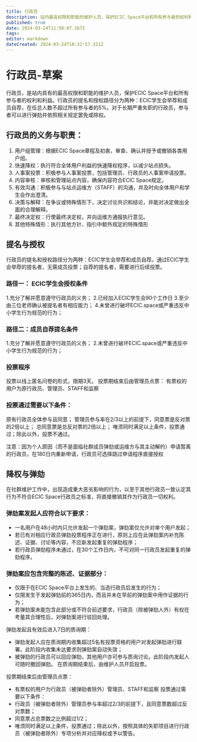 ```yaml
---
title: 行政员
description: 站内最高权限和职能的维护人员，保护ECIC Space平台和所有参与者的权利和利益。
published: true
date: 2024-03-24T11:50:07.167Z
tags: 
editor: markdown
dateCreated: 2024-03-24T10:32:57.321Z
---
```


# 行政员-草案
行政员，是站内具有的最高权限和职能的维护人员，保护ECIC Space平台和所有参与者的权利和利益。行政员的提名和授权路径分为两种：ECIC学生会举荐和成员自荐，在任总人数不超过所有参与者的5%。对于长期严重失职的行政员，参与者可以进行弹劾并依照相关规定罢免或除权。

## 行政员的义务与职责：
1. 用户组管理：根据ECIC Space章程及初衷，审查、确认并授予或撤销各类用户组。
2. 快速降权：执行符合全体用户利益的快速降权程序，以减少站点损失。
3. 人事案投票：积极参与人事案投票，包括管理员、行政员的人事案申请投票。
4. 内容审核：审核和管理站点内容，确保内容符合ECIC Space规定。
5. 有效沟通：积极参与与站点运维方（STAFF）的沟通，并及时向全体用户和学生会作出澄清。
6. 决策与解释：在争议或特殊情形下，决定讨论共识和结论，并能对决定做出全面的合理解释。
7. 最终决定权：行使最终决定权，并向运维方通报执行意见。
8. 其他特殊情形：执行其他方针、指引中额外规定的特殊情形

## 提名与授权
行政员的提名和授权路径分为两种：ECIC学生会举荐和成员自荐。通过ECIC学生会举荐的提名者，无需成员投票；自荐的提名者，需要进行后续投票。

### 路径一： ECIC学生会授权条件
1.充分了解并愿意遵守行政员的义务；
2.已经加入ECIC学生会90个工作日
3.至少由三位老师确认被提名者有相应能力；
4.未曾进行破坏ECIC.space或严重违反中小学生行为规范的行为；


### 路径二：成员自荐提名条件
1.充分了解并愿意遵守行政员的义务；
2.未曾进行破坏ECIC.space或严重违反中小学生行为规范的行为；

### 投票程序
投票以线上匿名问卷的形式，限期3天。
投票期结束后由管理员点票：
有票权的用户为原行政员、管理员、STAFF和监察

### 投票通过需要以下条件：
原有行政员全体参与且同意；
管理员参与率在2/3以上的前提下，同意票是反对票的2倍以上；
总同意票是总反对票的2倍以上；
唯须同时满足以上条件，投票通过；除此以外，投票不通过。

注意：因为个人原因（而不是面临社群成员弹劾或运维方与其主动解约）申请暂离的行政员，在180日内重新申请，行政员可选择跳过申请程序直接授权

## 降权与弹劾
在社群维护工作中，出现造成重大恶劣影响的行为，以至于其他行政员一致认定其行为不符合ECIC Space行政员之标准，将直接撤销其作为行政员一切权利。

### 弹劾案发起人应符合以下要求：
- 一名用户在48小时内只允许发起一个弹劾案，弹劾案仅允许对单个用户发起；
- 若已有对相应行政员弹劾投票程序正在进行，原则上应在此弹劾案内补充陈述、证据、讨论等内容，不应新发起重复的弹劾程序；
- 若行政员弹劾程序未通过，在30个工作日内，不可对同一行政员发起重复的弹劾程序。
### 弹劾案应包含完整的陈述、证据部分：
- 仅限于在ECIC Space平台上发生的、当选行政员后发生的行为；
- 仅限发生于发起弹劾前的365日内，而且并未在早前的弹劾案中用作证据的行为；
- 若弹劾案未能包含此部分或不符合前述要求，行政员（除被弹劾人外）有权在考量其合理性后，对弹劾案进行驳回处理。

弹劾发起且有效后进入7日的质询期：
- 弹劾发起人应在质询期内收集超过5名有投票资格的用户对发起弹劾进行联署。此阶段内收集未达要求则弹劾案自动失效；
- 被弹劾的行政员可以回应弹劾，其他用户亦可参与质询讨论。此阶段内发起人可随时撤回弹劾。
在质询期结束后，由维护人员开启投票。

投票期结束后由管理员点票：
- 有票权的用户为行政员（被弹劾者除外）管理员、STAFF和监察
投票通过需要以下条件：
- 行政员（被弹劾者除外）管理员参与率超过2/3的前提下，且同意票数超过反对票数；
- 同意票占总票数之比例超过1/2；
- 唯须同时满足以上条件，投票通过；除此以外，按照具体的失职项目进行行政员（被弹劾者除外）专项分析并对应降权或予以警告。

